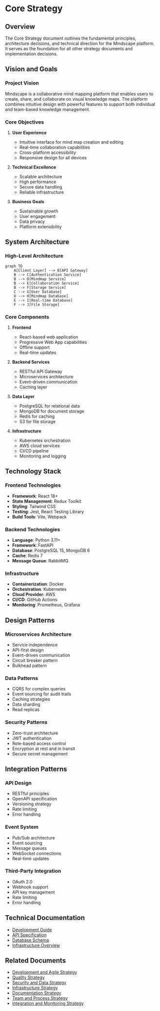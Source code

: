 # Core Strategy

## Overview

The Core Strategy document outlines the fundamental principles, architecture decisions, and technical direction for the Mindscape platform. It serves as the foundation for all other strategy documents and implementation decisions.

## Vision and Goals

### Project Vision
Mindscape is a collaborative mind mapping platform that enables users to create, share, and collaborate on visual knowledge maps. The platform combines intuitive design with powerful features to support both individual and team-based knowledge management.

### Core Objectives
1. **User Experience**
   - Intuitive interface for mind map creation and editing
   - Real-time collaboration capabilities
   - Cross-platform accessibility
   - Responsive design for all devices

2. **Technical Excellence**
   - Scalable architecture
   - High performance
   - Secure data handling
   - Reliable infrastructure

3. **Business Goals**
   - Sustainable growth
   - User engagement
   - Data privacy
   - Platform extensibility

## System Architecture

### High-Level Architecture
```mermaid
graph TD
    A[Client Layer] --> B[API Gateway]
    B --> C[Authentication Service]
    B --> D[Mindmap Service]
    B --> E[Collaboration Service]
    B --> F[Storage Service]
    C --> G[User Database]
    D --> H[Mindmap Database]
    E --> I[Real-time Database]
    F --> J[File Storage]
```

### Core Components
1. **Frontend**
   - React-based web application
   - Progressive Web App capabilities
   - Offline support
   - Real-time updates

2. **Backend Services**
   - RESTful API Gateway
   - Microservices architecture
   - Event-driven communication
   - Caching layer

3. **Data Layer**
   - PostgreSQL for relational data
   - MongoDB for document storage
   - Redis for caching
   - S3 for file storage

4. **Infrastructure**
   - Kubernetes orchestration
   - AWS cloud services
   - CI/CD pipeline
   - Monitoring and logging

## Technology Stack

### Frontend Technologies
- **Framework**: React 18+
- **State Management**: Redux Toolkit
- **Styling**: Tailwind CSS
- **Testing**: Jest, React Testing Library
- **Build Tools**: Vite, Webpack

### Backend Technologies
- **Language**: Python 3.11+
- **Framework**: FastAPI
- **Database**: PostgreSQL 15, MongoDB 6
- **Cache**: Redis 7
- **Message Queue**: RabbitMQ

### Infrastructure
- **Containerization**: Docker
- **Orchestration**: Kubernetes
- **Cloud Provider**: AWS
- **CI/CD**: GitHub Actions
- **Monitoring**: Prometheus, Grafana

## Design Patterns

### Microservices Architecture
- Service independence
- API-first design
- Event-driven communication
- Circuit breaker pattern
- Bulkhead pattern

### Data Patterns
- CQRS for complex queries
- Event sourcing for audit trails
- Caching strategies
- Data sharding
- Read replicas

### Security Patterns
- Zero-trust architecture
- JWT authentication
- Role-based access control
- Encryption at rest and in transit
- Secure secret management

## Integration Patterns

### API Design
- RESTful principles
- OpenAPI specification
- Versioning strategy
- Rate limiting
- Error handling

### Event System
- Pub/Sub architecture
- Event sourcing
- Message queues
- WebSocket connections
- Real-time updates

### Third-Party Integration
- OAuth 2.0
- Webhook support
- API key management
- Rate limiting
- Error handling

## Technical Documentation

- [Development Guide](../technical/development/DEVELOPMENT_GUIDE)
- [API Specification](../technical/api/API_SPECIFICATION)
- [Database Schema](../technical/database/DATABASE_SCHEMA)
- [Infrastructure Overview](../technical/infrastructure/INFRASTRUCTURE_OVERVIEW)

## Related Documents

- [Development and Agile Strategy](DEVELOPMENT_AND_AGILE_STRATEGY)
- [Quality Strategy](QUALITY_STRATEGY)
- [Security and Data Strategy](SECURITY_AND_DATA_STRATEGY)
- [Infrastructure Strategy](INFRASTRUCTURE_STRATEGY)
- [Documentation Strategy](DOCUMENTATION_STRATEGY)
- [Team and Process Strategy](TEAM_AND_PROCESS_STRATEGY)
- [Integration and Monitoring Strategy](INTEGRATION_AND_MONITORING_STRATEGY) 